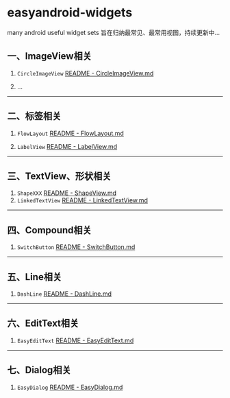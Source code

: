 # easyandroid-widgets
many android useful widget sets
旨在归纳最常见、最常用视图，持续更新中...

## 一、ImageView相关
1. `CircleImageView`
[README - CircleImageView.md](https://github.com/gycold/easyandroid-widgets/blob/master/easy-widgets/src/main/java/com/easyandroid/widgets/imageview/README%20-%20CircleImageView.md)

2. ...

-----

## 二、标签相关
1. `FlowLayout`
[README - FlowLayout.md](https://github.com/gycold/easyandroid-widgets/blob/master/easy-widgets/src/main/java/com/easyandroid/widgets/label/README%20-%20FlowLayout.md)

2. `LabelView`
[README - LabelView.md](https://github.com/gycold/easyandroid-widgets/blob/master/easy-widgets/src/main/java/com/easyandroid/widgets/label/README%20-%20LabelView.md)

-----

## 三、TextView、形状相关
1. `ShapeXXX`
[README - ShapeView.md](https://github.com/gycold/easyandroid-widgets/blob/master/easy-widgets/src/main/java/com/easyandroid/widgets/textview/README%20-%20ShapeView.md)
2. `LinkedTextView`
[README - LinkedTextView.md](https://github.com/gycold/easyandroid-widgets/blob/master/easy-widgets/src/main/java/com/easyandroid/widgets/textview/link/README%20-%20LinkedTextView.md)

-----

## 四、Compound相关
1. `SwitchButton`
[README - SwitchButton.md](https://github.com/gycold/easyandroid-widgets/blob/master/easy-widgets/src/main/java/com/easyandroid/widgets/compound/README%20-%20SwitchButton.md)

-----

## 五、Line相关
1. `DashLine`
[README - DashLine.md](https://github.com/gycold/easyandroid-widgets/blob/master/easy-widgets/src/main/java/com/easyandroid/widgets/line/README%20-%20DashLine.md)

-----

## 六、EditText相关
1. `EasyEditText`
[README - EasyEditText.md](https://github.com/gycold/easyandroid-widgets/blob/master/easy-widgets/src/main/java/com/easyandroid/widgets/edittext/README%20-%20EasyEditText.md)

-----

## 七、Dialog相关
1. `EasyDialog`
[README - EasyDialog.md](https://github.com/gycold/easyandroid-widgets/blob/master/easy-widgets/src/main/java/com/easyandroid/widgets/dialog/dialog/README%20-%20EasyDialog.md)
